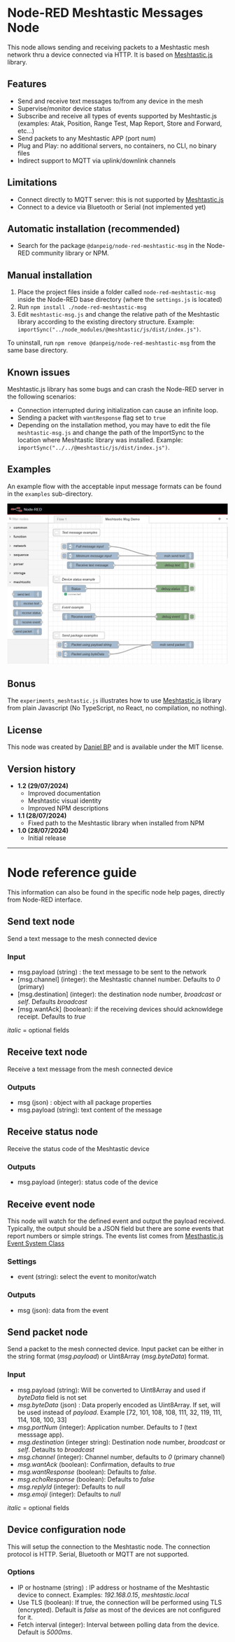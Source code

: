 # Node-RED Meshtastic Messages Node

This node allows sending and receiving packets to a Meshtastic mesh network thru a device connected via HTTP. It is based on [Meshtastic.js](https://js.meshtastic.org/) library.

## Features
- Send and receive text messages to/from any device in the mesh
- Supervise/monitor device status
- Subscribe and receive all types of events supported by Meshtastic.js (examples: Atak, Position, Range Test, Map Report, Store and Forward, etc...)
- Send packets to any Meshtastic APP (port num)
- Plug and Play: no additional servers, no containers, no CLI, no binary files
- Indirect support to MQTT via uplink/downlink channels

## Limitations
- Connect directly to MQTT server: this is not supported by [Meshtastic.js](https://js.meshtastic.org/)
- Connect to a device via Bluetooth or Serial (not implemented yet)

## Automatic installation (recommended)
- Search for the package `@danpeig/node-red-meshtastic-msg` in the Node-RED community library or NPM.

## Manual installation
1. Place the project files inside a folder called `node-red-meshtastic-msg` inside the Node-RED base directory (where the `settings.js` is located)
2. Run `npm install ./node-red-meshtastic-msg`
3. Edit `meshtastic-msg.js` and change the relative path of the Meshtastic library according to the existing directory structure. Example: `importSync("../node_modules/@meshtastic/js/dist/index.js")`.

To uninstall, run `npm remove @danpeig/node-red-meshtastic-msg` from the same base directory.

## Known issues
Meshtastic.js library has some bugs and can crash the Node-RED server in the following scenarios:
- Connection interrupted during initialization can cause an infinite loop.
- Sending a packet with `wantResponse` flag set to `true`
- Depending on the installation method, you may have to edit the file `meshtastic-msg.js` and change the path of the ImportSync to the location where Meshtastic library was installed. Example: `importSync("../../@meshtastic/js/dist/index.js")`.

## Examples
An example flow with the acceptable input message formats can be found in the `examples` sub-directory.

![Example flow](resources/flow_example.png "Example flow")

## Bonus
The `experiments_meshtastic.js` illustrates how to use [Meshtastic.js](https://js.meshtastic.org/) library from plain Javascript (No TypeScript, no React, no compilation, no nothing).

## License
This node was created by [Daniel BP](http://www.danbp.org) and is available under the MIT license.

## Version history
- **1.2 (29/07/2024)**
    - Improved documentation
    - Meshtastic visual identity
    - Improved NPM descriptions 
- **1.1 (28/07/2024)**
    - Fixed path to the Meshtastic library when installed from NPM
- **1.0 (28/07/2024)**
    - Initial release     

----
# Node reference guide

This information can also be found in the specific node help pages, directly from Node-RED interface.

## Send text node
Send a text message to the mesh connected device

### Input
- msg.payload (string) :  the text message to be sent to the network
- \[msg.channel\] (integer):  the Meshtastic channel number. Defaults to *0* (primary)
- \[msg.destination\] (integer):  the destination node number, *broadcast* or *self*. Defaults *broadcast*
- \[msg.wantAck\] (boolean):  if the receiving devices should acknowldege receipt. Defaults to *true*

*italic* = optional fields

## Receive text node
Receive a text message from the mesh connected device

### Outputs
- msg (json) : object with all package properties
- msg.payload (string): text content of the message 

## Receive status node
Receive the status code of the Meshtastic device
    
### Outputs
    
- msg.payload (integer): status code of the device

## Receive event node
This node will watch for the defined event and output the payload received.
Typically, the output should be a JSON field but there are some events that report numbers or simple strings.
The events list comes from [Mesthastic.js Event System Class](https://js.meshtastic.org/classes/Utils.EventSystem.html)

### Settings
- event (string): select the event to monitor/watch

### Outputs
- msg (json): data from the event

## Send packet node
Send a packet to the mesh connected device.
Input packet can be either in the string format (*msg.payload*) or Uint8Array (*msg.byteData*) format.

### Input

- msg.payload (string): Will be converted to Uint8Array and used if *byteData* field is not set
- *msg.byteData* (json) : Data properly encoded as Uint8Array. If set, will be used instead of *payload*. Example [72, 101, 108, 108, 111, 32, 119, 111, 114, 108, 100, 33]
- *msg.portNum* (integer): Application number. Defaults to *1* (text messsage app).
- *msg.destination* (integer string): Destination node number, *broadcast* or *self*. Detaults to *broadcast*
- *msg.channel* (integer): Channel number, defaults to *0* (primary channel)
- *msg.wantAck* (boolean):  Confirmation, defaults to *true*
- *msg.wantResponse* (boolean): Defaults to *false*.
- *msg.echoResponse* (boolean): Defaults to *false*
- *msg.replyId* (integer): Defaults to *null*
- *msg.emoji* (integer): Defaults to *null*

*italic* = optional fields

## Device configuration node
This will setup the connection to the Meshtastic node.
The connection protocol is HTTP. Serial, Bluetooth or MQTT are not supported.

### Options
* IP or hostname (string) : IP address or hostname of the Meshtastic device to connect. Examples: *192.168.0.15*, *meshtastic.local*
* Use TLS (boolean): If true, the connection will be performed using TLS (encrypted). Default is *false* as most of the devices are not configured for it.
* Fetch interval (integer): Interval between polling data from the device. Default is *5000ms*.
